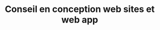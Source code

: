 ---
layout: page_webarchitect
title: Conseil en conception web sites et web app
title-h1: Webarchitect
name-badge: Projets web & numériques
lead-title: De la stratégie à la mise en œuvre technique, je vous accompagne à chaque étape d’un projet web ou numérique (digital).
webarchitect-title: Suivi de vos projets web uniques et personnalisés
webarchitect-body: Par des schémas et cas concrets je vous accompagne avec fiabilité, pragmatisme et réalisme. Je vous propose des projets web efficaces et réalisables. Le numérique est un monde en perpétuel mouvement.
permalink: /webarchitect/
form-contact-lead:
    title: Prenez contact et rencontrons-nous
    body: Qualifiez et menez à bien vos projets de site web et web application sur internet.
---